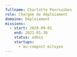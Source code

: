 ```yaml
---
fullname: Charlotte Poursuibes
role: Chargée de déploiement
domaine: Déploiement
missions:
  - start: 2020-09-01
    end: 2021-01-30
    status: admin
    startups:
      - au-compost-mitoyen
---
```

